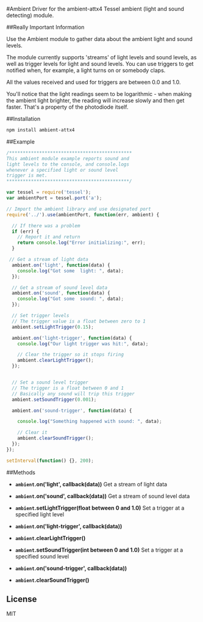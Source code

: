 #Ambient
Driver for the ambient-attx4 Tessel ambient (light and sound detecting) module.

##Really Important Information

Use the Ambient module to gather data about the ambient light and sound levels.

The module currently supports 'streams' of light levels and sound levels, as well as trigger levels for light and sound levels. You can use triggers to get notified when, for example, a light turns on or somebody claps.

All the values received and used for triggers are between 0.0 and 1.0.

You'll notice that the light readings seem to be logarithmic - when making the ambient light brighter, the reading will increase slowly and then get faster. That's a property of the photodiode itself.

##Installation
```sh
npm install ambient-attx4
```

##Example
```js
/*********************************************
This ambient module example reports sound and
light levels to the console, and console.logs
whenever a specified light or sound level
trigger is met.
*********************************************/

var tessel = require('tessel');
var ambientPort = tessel.port('a');

// Import the ambient library and use designated port
require('../').use(ambientPort, function(err, ambient) {

  // If there was a problem
  if (err) {
    // Report it and return
    return console.log("Error initializing:", err);
  }

 // Get a stream of light data
  ambient.on('light', function(data) {
    console.log("Got some  light: ", data);
  });

  // Get a stream of sound level data
  ambient.on('sound', function(data) {
    console.log("Got some  sound: ", data);
  });

  // Set trigger levels
  // The trigger value is a float between zero to 1
  ambient.setLightTrigger(0.15);

  ambient.on('light-trigger', function(data) {
    console.log("Our light trigger was hit:", data);

    // Clear the trigger so it stops firing
    ambient.clearLightTrigger();
  });


  // Set a sound level trigger
  // The trigger is a float between 0 and 1
  // Basically any sound will trip this trigger
  ambient.setSoundTrigger(0.001);

  ambient.on('sound-trigger', function(data) {

    console.log("Something happened with sound: ", data);

    // Clear it
    ambient.clearSoundTrigger();
  });
});

setInterval(function() {}, 200);
```

##Methods

*  **`ambient`.on('light', callback(data))**
Get a stream of light data

*  **`ambient`.on('sound', callback(data))**
Get a stream of sound level data

*  **`ambient`.setLightTrigger(float between 0 and 1.0)** Set a trigger at a specified light level

 *  **`ambient`.on('light-trigger', callback(data))**

 *  **`ambient`.clearLightTrigger()**

*  **`ambient`.setSoundTrigger(int between 0 and 1.0)** Set a trigger at a specified sound level

 *  **`ambient`.on('sound-trigger', callback(data))**

 *  **`ambient`.clearSoundTrigger()**

## License

MIT
